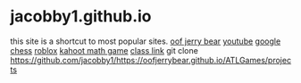 # jacobby1.github.io

this site is a shortcut to most popular sites. 
[oof jerry bear](https://oofjerrybear.github.io/ATLGames/projects)
[youtube](https://www.youtube.com)
[google](https://www.google.com)
[chess](https://www.chess.com)
[roblox](https://www.roblox.com)
[kahoot math game](https://kahoot.it)
[class link](https://launchpad.classlink.com/lwsd)
git clone https://github.com/jacobby1/https://oofjerrybear.github.io/ATLGames/projects
